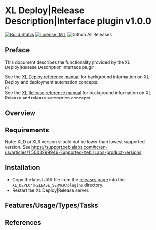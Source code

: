 # XL Deploy|Release Description|Interface plugin v1.0.0

[![Build Status][xld-nginx-plus-plugin-travis-image]][xld-nginx-plus-plugin-travis-url]
[![License: MIT][xld-nginx-plus-plugin-license-image]][xld-nginx-plus-plugin-license-url]
![Github All Releases][xld-nginx-plus-plugin-downloads-image]



## Preface

This document describes the functionality provided by the XL Deploy|Release Description|Interface plugin.

See the [XL Deploy reference manual](https://docs.xebialabs.com/xl-deploy) for background information on XL Deploy and deployment automation concepts.  
or  
See the [XL Release reference manual](https://docs.xebialabs.com/xl-release) for background information on XL Release and release automation concepts.  

## Overview

## Requirements

Note:  XLD or XLR version should not be lower than lowest supported version.  See <https://support.xebialabs.com/hc/en-us/articles/115003299946-Supported-XebiaLabs-product-versions>.

## Installation

* Copy the latest JAR file from the [releases page](https://github.com/xebialabs-community/xld-nginx-plus-plugin/releases) into the `XL_DEPLOY|RELEASE_SERVER/plugins` directory.
* Restart the XL Deploy|Release server.

## Features/Usage/Types/Tasks

## References



[xld-nginx-plus-plugin-travis-image]: https://travis-ci.org/xebialabs-community/xld-nginx-plus-plugin.svg?branch=master
[xld-nginx-plus-plugin-travis-url]: https://travis-ci.org/xebialabs-community/xld-nginx-plus-plugin
[xld-nginx-plus-plugin-license-image]: https://img.shields.io/badge/License-MIT-yellow.svg
[xld-nginx-plus-plugin-license-url]: https://opensource.org/licenses/MIT
[xld-nginx-plus-plugin-downloads-image]: https://img.shields.io/github/downloads/xebialabs-community/xld-nginx-plus-plugin/total.svg

